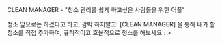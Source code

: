 CLEAN MANAGER - "청소 관리를 쉽게 하고싶은 사람들을 위한 어플"

청소 앞으로는 하겠다고 하고, 깜박 하지말고! 
[CLEAN MANAGER] 을 통해 내가 할 청소를 직접 추가하여,
규칙적이고 효율적으로 청소를 해보세요 : > 
